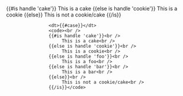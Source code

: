 {{#is handle 'cake'}}
  This is a cake
{{else is handle 'cookie'}}
  This is a cookie
{{else}}
  This is not a cookie/cake
{{/is}}

                    <dt>{{#case}}</dt>
                    <code><br />
                    {{#is handle 'cake'}}<br />
                         This is a cake<br />
                    {{else is handle 'cookie'}}<br />
                         This is a cookie<br />
                    {{else is handle 'foo'}}<br />
                         This is a foo<br />
                    {{else is handle 'bar'}}<br />
                         This is a bar<br />
                    {{else}}<br />
                         This is not a cookie/cake<br />
                    {{/is}}</code>
